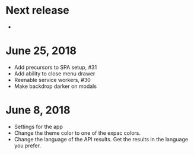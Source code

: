# Next release

- 

# June 25, 2018

- Add precursors to SPA setup, #31
- Add ability to close menu drawer
- Reenable service workers, #30
- Make backdrop darker on modals

# June 8, 2018

- Settings for the app
- Change the theme color to one of the expac colors.
- Change the language of the API results. Get the results in the language you prefer.